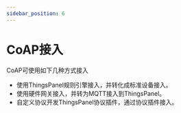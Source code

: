 ```yaml
---
sidebar_position: 6
---
```


# CoAP接入

CoAP可使用如下几种方式接入
* 使用ThingsPanel规则引擎接入，并转化成标准设备接入。
* 使用硬件网关接入，并转为MQTT接入到ThingsPanel。
* 自定义协议开发ThingsPanel协议插件，通过协议插件接入。
